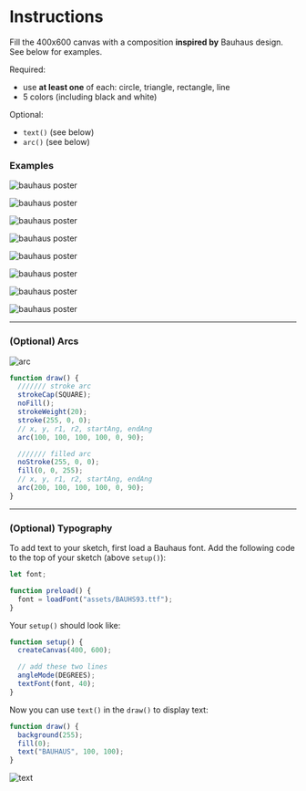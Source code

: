 # Instructions  

Fill the 400x600 canvas with a composition **inspired by** Bauhaus design. See below for examples. 

Required:

* use **at least one** of each: circle, triangle, rectangle, line
* 5 colors (including black and white)

Optional:
* `text()` (see below)
* `arc()` (see below)

### Examples

![bauhaus poster](./assets/bauhaus/poster0.jpeg)

![bauhaus poster](./assets/bauhaus/poster1.jpeg)

![bauhaus poster](./assets/bauhaus/poster2.jpg)

![bauhaus poster](./assets/bauhaus/poster6.jpeg)

![bauhaus poster](./assets/bauhaus/poster3.jpeg)

![bauhaus poster](./assets/bauhaus/poster4.jpeg)

![bauhaus poster](./assets/bauhaus/poster5.jpeg)

![bauhaus poster](./assets/bauhaus/bauhaus.jpeg)

---
### (Optional) Arcs

![arc](assets/arcs.png)
```javascript
function draw() {
  /////// stroke arc
  strokeCap(SQUARE);
  noFill();
  strokeWeight(20);
  stroke(255, 0, 0);
  // x, y, r1, r2, startAng, endAng
  arc(100, 100, 100, 100, 0, 90);

  /////// filled arc
  noStroke(255, 0, 0);
  fill(0, 0, 255);
  // x, y, r1, r2, startAng, endAng
  arc(200, 100, 100, 100, 0, 90);
}
```

---

### (Optional) Typography

To add text to your sketch, first load a Bauhaus font. Add the following code to the top of your sketch (above `setup()`):

```javascript
let font;

function preload() {
  font = loadFont("assets/BAUHS93.ttf");
}
```

Your `setup()` should look like:

```javascript
function setup() {
  createCanvas(400, 600);

  // add these two lines
  angleMode(DEGREES);
  textFont(font, 40);
}
```


Now you can use `text()` in the `draw()` to display text:

```javascript
function draw() {
  background(255);
  fill(0);
  text("BAUHAUS", 100, 100);
}
```

![text](assets/text.png)